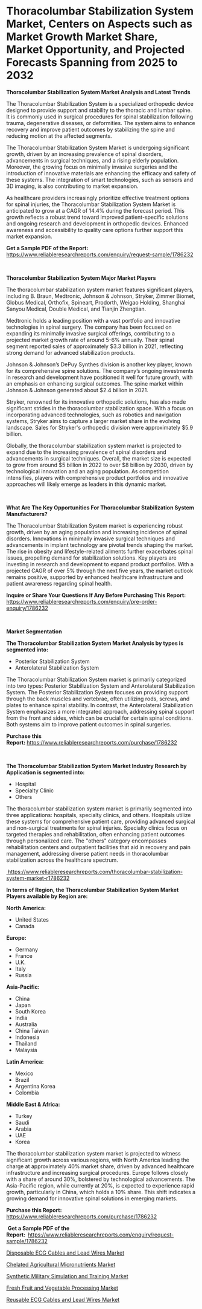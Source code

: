 <p><h1>Thoracolumbar Stabilization System Market, Centers on Aspects such as Market Growth Market Share, Market Opportunity, and Projected Forecasts Spanning from 2025 to 2032</h1></p><p><strong>Thoracolumbar Stabilization System Market Analysis and Latest Trends</strong></p>
<p><p>The Thoracolumbar Stabilization System is a specialized orthopedic device designed to provide support and stability to the thoracic and lumbar spine. It is commonly used in surgical procedures for spinal stabilization following trauma, degenerative diseases, or deformities. The system aims to enhance recovery and improve patient outcomes by stabilizing the spine and reducing motion at the affected segments.</p><p>The Thoracolumbar Stabilization System Market is undergoing significant growth, driven by an increasing prevalence of spinal disorders, advancements in surgical techniques, and a rising elderly population. Moreover, the growing focus on minimally invasive surgeries and the introduction of innovative materials are enhancing the efficacy and safety of these systems. The integration of smart technologies, such as sensors and 3D imaging, is also contributing to market expansion.</p><p>As healthcare providers increasingly prioritize effective treatment options for spinal injuries, the Thoracolumbar Stabilization System Market is anticipated to grow at a CAGR of 14.4% during the forecast period. This growth reflects a robust trend toward improved patient-specific solutions and ongoing research and development in orthopedic devices. Enhanced awareness and accessibility to quality care options further support this market expansion.</p></p>
<p><strong>Get a Sample PDF of the Report:&nbsp;</strong> <a href="https://www.reliableresearchreports.com/enquiry/request-sample/1786232?utm_campaign=8&utm_medium=2&utm_source=Github&utm_content=ia&utm_term=25032025&utm_id=thoracolumbar-stabilization-system">https://www.reliableresearchreports.com/enquiry/request-sample/1786232</a></p>
<p>&nbsp;</p>
<p><strong>Thoracolumbar Stabilization System Major Market Players</strong></p>
<p><p>The thoracolumbar stabilization system market features significant players, including B. Braun, Medtronic, Johnson & Johnson, Stryker, Zimmer Biomet, Globus Medical, Orthofix, Spineart, Prodorth, Weigao Holding, Shanghai Sanyou Medical, Double Medical, and Tianjin Zhengtian. </p><p>Medtronic holds a leading position with a vast portfolio and innovative technologies in spinal surgery. The company has been focused on expanding its minimally invasive surgical offerings, contributing to a projected market growth rate of around 5-6% annually. Their spinal segment reported sales of approximately $3.3 billion in 2021, reflecting strong demand for advanced stabilization products.</p><p>Johnson & Johnson’s DePuy Synthes division is another key player, known for its comprehensive spine solutions. The company’s ongoing investments in research and development have positioned it well for future growth, with an emphasis on enhancing surgical outcomes. The spine market within Johnson & Johnson generated about $2.4 billion in 2021.</p><p>Stryker, renowned for its innovative orthopedic solutions, has also made significant strides in the thoracolumbar stabilization space. With a focus on incorporating advanced technologies, such as robotics and navigation systems, Stryker aims to capture a larger market share in the evolving landscape. Sales for Stryker's orthopedic division were approximately $5.9 billion.</p><p>Globally, the thoracolumbar stabilization system market is projected to expand due to the increasing prevalence of spinal disorders and advancements in surgical techniques. Overall, the market size is expected to grow from around $5 billion in 2022 to over $8 billion by 2030, driven by technological innovation and an aging population. As competition intensifies, players with comprehensive product portfolios and innovative approaches will likely emerge as leaders in this dynamic market.</p></p>
<p>&nbsp;</p>
<p><strong>What Are The Key Opportunities For Thoracolumbar Stabilization System Manufacturers?</strong></p>
<p><p>The Thoracolumbar Stabilization System market is experiencing robust growth, driven by an aging population and increasing incidence of spinal disorders. Innovations in minimally invasive surgical techniques and advancements in implant technology are pivotal trends shaping the market. The rise in obesity and lifestyle-related ailments further exacerbates spinal issues, propelling demand for stabilization solutions. Key players are investing in research and development to expand product portfolios. With a projected CAGR of over 5% through the next five years, the market outlook remains positive, supported by enhanced healthcare infrastructure and patient awareness regarding spinal health.</p></p>
<p><strong>Inquire or Share Your Questions If Any Before Purchasing This Report:</strong> <a href="https://www.reliableresearchreports.com/enquiry/pre-order-enquiry/1786232?utm_campaign=8&utm_medium=2&utm_source=Github&utm_content=ia&utm_term=25032025&utm_id=thoracolumbar-stabilization-system">https://www.reliableresearchreports.com/enquiry/pre-order-enquiry/1786232</a></p>
<p>&nbsp;</p>
<p><strong>Market Segmentation</strong></p>
<p><strong>The Thoracolumbar Stabilization System Market Analysis by types is segmented into:</strong></p>
<p><ul><li>Posterior Stabilization System</li><li>Anterolateral Stabilization System</li></ul></p>
<p><p>The Thoracolumbar Stabilization System market is primarily categorized into two types: Posterior Stabilization System and Anterolateral Stabilization System. The Posterior Stabilization System focuses on providing support through the back muscles and vertebrae, often utilizing rods, screws, and plates to enhance spinal stability. In contrast, the Anterolateral Stabilization System emphasizes a more integrated approach, addressing spinal support from the front and sides, which can be crucial for certain spinal conditions. Both systems aim to improve patient outcomes in spinal surgeries.</p></p>
<p><strong>Purchase this Report:&nbsp;</strong><a href="https://www.reliableresearchreports.com/purchase/1786232?utm_campaign=8&utm_medium=2&utm_source=Github&utm_content=ia&utm_term=25032025&utm_id=thoracolumbar-stabilization-system">https://www.reliableresearchreports.com/purchase/1786232</a></p>
<p>&nbsp;</p>
<p><strong>The Thoracolumbar Stabilization System Market Industry Research by Application is segmented into:</strong></p>
<p><ul><li>Hospital</li><li>Specialty Clinic</li><li>Others</li></ul></p>
<p><p>The thoracolumbar stabilization system market is primarily segmented into three applications: hospitals, specialty clinics, and others. Hospitals utilize these systems for comprehensive patient care, providing advanced surgical and non-surgical treatments for spinal injuries. Specialty clinics focus on targeted therapies and rehabilitation, often enhancing patient outcomes through personalized care. The "others" category encompasses rehabilitation centers and outpatient facilities that aid in recovery and pain management, addressing diverse patient needs in thoracolumbar stabilization across the healthcare spectrum.</p></p>
<p><a href="https://www.reliableresearchreports.com/thoracolumbar-stabilization-system-market-r1786232?utm_campaign=8&utm_medium=2&utm_source=Github&utm_content=ia&utm_term=25032025&utm_id=thoracolumbar-stabilization-system">&nbsp;https://www.reliableresearchreports.com/thoracolumbar-stabilization-system-market-r1786232</a></p>
<p><strong>In terms of Region, the Thoracolumbar Stabilization System Market Players available by Region are:</strong></p>
<p>
    <p> <strong> North America: </strong>
        <ul>
            <li>United States</li>
            <li>Canada</li>
        </ul>
        </p> 
    <p> <strong> Europe: </strong>
        <ul>
            <li>Germany</li>
            <li>France</li>
            <li>U.K.</li>
            <li>Italy</li>
            <li>Russia</li>
        </ul>
        </p> 
    <p> <strong> Asia-Pacific: </strong>
        <ul>
            <li>China</li>
            <li>Japan</li>
            <li>South Korea</li>
            <li>India</li>
            <li>Australia</li>
            <li>China Taiwan</li>
            <li>Indonesia</li>
            <li>Thailand</li>
            <li>Malaysia</li>
        </ul>
        </p> 
    <p> <strong> Latin America: </strong>
        <ul>
            <li>Mexico</li>
            <li>Brazil</li>
            <li>Argentina Korea</li>
            <li>Colombia</li>
        </ul>
        </p> 
    <p> <strong> Middle East & Africa: </strong>
        <ul>
            <li>Turkey</li>
            <li>Saudi</li>
            <li>Arabia</li>
            <li>UAE</li>
            <li>Korea</li>
        </ul>
    </p>
    </p>
<p><p>The thoracolumbar stabilization system market is projected to witness significant growth across various regions, with North America leading the charge at approximately 40% market share, driven by advanced healthcare infrastructure and increasing surgical procedures. Europe follows closely with a share of around 30%, bolstered by technological advancements. The Asia-Pacific region, while currently at 20%, is expected to experience rapid growth, particularly in China, which holds a 10% share. This shift indicates a growing demand for innovative spinal solutions in emerging markets.</p></p>
<p><strong>Purchase this Report: </strong><a href="https://www.reliableresearchreports.com/purchase/1786232?utm_campaign=8&utm_medium=2&utm_source=Github&utm_content=ia&utm_term=25032025&utm_id=thoracolumbar-stabilization-system">https://www.reliableresearchreports.com/purchase/1786232</a></p>
<p>&nbsp;<strong>Get a Sample PDF of the Report:&nbsp;&nbsp;</strong><a href="https://www.reliableresearchreports.com/enquiry/request-sample/1786232?utm_campaign=8&utm_medium=2&utm_source=Github&utm_content=ia&utm_term=25032025&utm_id=thoracolumbar-stabilization-system">https://www.reliableresearchreports.com/enquiry/request-sample/1786232</a></p>
<p><strong></strong></p>
<p><p><a href="https://github.com/snelldimkeod/Market-Research-Report-List-1/blob/main/disposable-ecg-cables-and-lead-wires-market.md?utm_campaign=8&utm_medium=2&utm_source=Github&utm_content=ia&utm_term=25032025&utm_id=thoracolumbar-stabilization-system">Disposable ECG Cables and Lead Wires Market</a></p><p><a href="https://github.com/shpirttangim48/Market-Research-Report-List-1/blob/main/chelated-agricultural-micronutrients-market.md?utm_campaign=8&utm_medium=2&utm_source=Github&utm_content=ia&utm_term=25032025&utm_id=thoracolumbar-stabilization-system">Chelated Agricultural Micronutrients Market</a></p><p><a href="https://github.com/lugnabirue/Market-Research-Report-List-1/blob/main/synthetic-military-simulation-and-training-market.md?utm_campaign=8&utm_medium=2&utm_source=Github&utm_content=ia&utm_term=25032025&utm_id=thoracolumbar-stabilization-system">Synthetic Military Simulation and Training Market</a></p><p><a href="https://github.com/kitkaeberz5z/Market-Research-Report-List-1/blob/main/fresh-fruit-and-vegetable-processing-market.md?utm_campaign=8&utm_medium=2&utm_source=Github&utm_content=ia&utm_term=25032025&utm_id=thoracolumbar-stabilization-system">Fresh Fruit and Vegetable Processing Market</a></p><p><a href="https://github.com/gakpasulgun/Market-Research-Report-List-1/blob/main/reusable-ecg-cables-and-lead-wires-market.md?utm_campaign=8&utm_medium=2&utm_source=Github&utm_content=ia&utm_term=25032025&utm_id=thoracolumbar-stabilization-system">Reusable ECG Cables and Lead Wires Market</a></p></p>